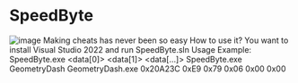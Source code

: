 # SpeedByte
![image](https://user-images.githubusercontent.com/66429886/139528223-2501a835-cb4a-4589-ab49-e13dde3b0924.png)
Making cheats has never been so easy
How to use it? You want to install Visual Studio 2022 and run SpeedByte.sln
Usage Example: SpeedByte.exe <process> <module> <offset> <data[0]> <data[1]> <data[...]>
SpeedByte.exe GeometryDash GeometryDash.exe 0x20A23C 0xE9 0x79 0x06 0x00 0x00



